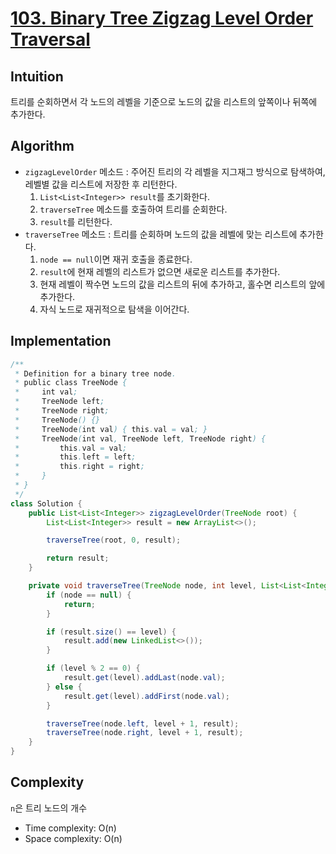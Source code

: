 # [103. Binary Tree Zigzag Level Order Traversal](https://leetcode.com/problems/binary-tree-zigzag-level-order-traversal/description/)

## Intuition
트리를 순회하면서 각 노드의 레벨을 기준으로 노드의 값을 리스트의 앞쪽이나 뒤쪽에 추가한다.

## Algorithm
- `zigzagLevelOrder` 메소드 : 주어진 트리의 각 레벨을 지그재그 방식으로 탐색하여, 레벨별 값을 리스트에 저장한 후 리턴한다.
  1. `List<List<Integer>> result`를 초기화한다.
  2. `traverseTree` 메소드를 호출하여 트리를 순회한다.
  3. `result`를 리턴한다.
- `traverseTree` 메소드 : 트리를 순회하며 노드의 값을 레벨에 맞는 리스트에 추가한다.
  1. `node == null`이면 재귀 호출을 종료한다.
  2. `result`에 현재 레벨의 리스트가 없으면 새로운 리스트를 추가한다.
  3. 현재 레벨이 짝수면 노드의 값을 리스트의 뒤에 추가하고, 홀수면 리스트의 앞에 추가한다.
  4. 자식 노드로 재귀적으로 탐색을 이어간다.

## Implementation
```java
/**
 * Definition for a binary tree node.
 * public class TreeNode {
 *     int val;
 *     TreeNode left;
 *     TreeNode right;
 *     TreeNode() {}
 *     TreeNode(int val) { this.val = val; }
 *     TreeNode(int val, TreeNode left, TreeNode right) {
 *         this.val = val;
 *         this.left = left;
 *         this.right = right;
 *     }
 * }
 */
class Solution {
    public List<List<Integer>> zigzagLevelOrder(TreeNode root) {
        List<List<Integer>> result = new ArrayList<>();

        traverseTree(root, 0, result);

        return result;
    }

    private void traverseTree(TreeNode node, int level, List<List<Integer>> result) {
        if (node == null) {
            return;
        }

        if (result.size() == level) {
            result.add(new LinkedList<>());
        }

        if (level % 2 == 0) {
            result.get(level).addLast(node.val);
        } else {
            result.get(level).addFirst(node.val);
        }

        traverseTree(node.left, level + 1, result);
        traverseTree(node.right, level + 1, result);
    }
}
```

## Complexity
`n`은 트리 노드의 개수
- Time complexity: O(n)
- Space complexity: O(n)
